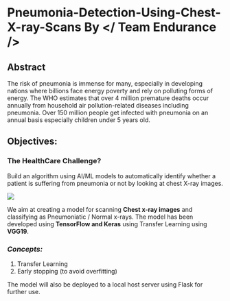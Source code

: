 # Pneumonia-Detection-Using-Chest-X-ray-Scans By  </ Team Endurance />

## Abstract

The risk of pneumonia is immense for many, especially in developing nations where billions face energy poverty and rely on polluting forms of energy. The WHO estimates that over 4 million premature deaths occur annually from household air pollution-related diseases including pneumonia. Over 150 million people get infected with pneumonia on an annual basis especially children under 5 years old.

## Objectives:

### The HealthCare Challenge?
Build an algorithm using AI/ML models to automatically identify whether a patient is suffering from pneumonia or not by looking at chest X-ray images. 

<img src="https://miro.medium.com/max/3000/1*J5wUMztRXZ_eHimMxULAnA.png">


We aim at creating a model for scanning **Chest x-ray images** and classifying as Pneumoniatic / Normal x-rays. The model has been developed using **TensorFlow and Keras** using Transfer Learning using **VGG19**. 

### ***Concepts:***
1. Transfer Learning
2. Early stopping (to avoid overfitting) 



The model will also be deployed to a local host server using Flask for further use.
